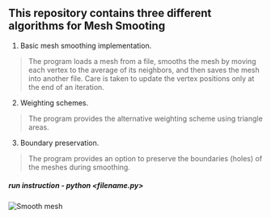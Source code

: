 ## This repository contains three different algorithms for Mesh Smooting
1. Basic mesh smoothing implementation. 
> The program loads a mesh from a file, smooths the mesh by moving each vertex to the average of its neighbors, and then saves the mesh into another file. Care is taken to update the vertex positions only at the end of an iteration.

2. Weighting schemes. 
> The program provides the alternative weighting scheme using triangle areas.

3. Boundary preservation.
> The program provides an option to preserve the boundaries (holes) of the meshes during smoothing.

##### run instruction - python <filename.py>

![Smooth mesh](https://github.com/tansinjahan/Mesh_Processing/tree/master/GeometryFirstAssign/venv/screenshot/bunny_1.png)


